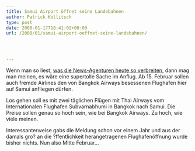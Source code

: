 ```yaml
---
title: Samui Airport öffnet seine Landebahnen
author: Patrick Kollitsch
type: post
date: 2008-01-17T18:41:02+00:00
url: /2008/01/samui-airport-oeffnet-seine-landebahnen/




---
```

Wenn man so liest, [was die News-Agenturen heute so verbreiten][1], dann mag man meinen, es wäre eine supertolle Sache im Anflug. Ab 15. Februar sollen auch fremde Airlines den von Bangkok Airways besessenen Flughafen hier auf Samui anfliegen dürfen. 

Los gehen soll es mit zwei täglichen Flügen mit Thai Airways vom Internationalen Flughafen Subvarnabhumi in Bangkok nach Samui. Die Preise sollen genau so hoch sein, wie bei Bangkok Airways. Zu hoch, wie viele meinen. 

Interessanterweise gabs die Meldung schon vor einem Jahr und aus der damals gro? an die ?ffentlichkeit herangetragenen Flughafenöffnung wurde bisher nichts. Nun also Mitte Februar&#8230;

 [1]: http://enews.mcot.net/view.php?id=2343&t=1